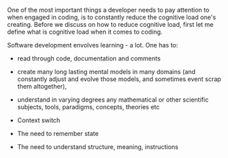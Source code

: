 One of the most important things a developer needs to pay attention to when engaged in coding, is to constantly reduce the cognitive load one's creating.
Before we discuss on how to reduce cognitive load, first let me define what is cognitive load when it comes to coding.

Software development envolves learning - a lot. One has to:
* read through code, documentation and comments 
* create many long lasting mental models in many domains (and constantly adjust and evolve those models, and sometimes event scrap them altogether), 
* understand in varying degrees any mathematical or other scientific subjects, tools, paradigms, concepts, theories etc 


* Context switch
* The need to remember state
* The need to understand structure, meaning, instructions
